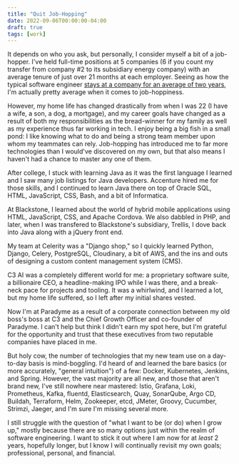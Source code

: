 ```yaml
---
title: "Quit Job-Hopping"
date: 2022-09-06T00:00:00-04:00
draft: true
tags: [work]
---
```


It depends on who you ask, but personally, I consider myself a bit of a
job-hopper. I've held full-time positions at 5 companies (6 if you count my
transfer from company #2 to its subsidiary energy company) with an average
tenure of just over 21 months at each employer. Seeing as how the typical
software engineer [stays at a company for an average of two years](https://developerpitstop.com/how-long-do-software-engineers-stay-at-a-job/),
I'm actually pretty average when it comes to job-hoppiness.

However, my home life has changed drastically from when I was 22 (I have a
wife, a son, a dog, a mortgage), and my career goals have changed as a
result of both my responsibilities as the bread-winner for my family as well
as my experience thus far working in tech. I enjoy being a big fish in a small
pond: I like knowing what to do and being a strong team member upon whom my
teammates can rely. Job-hopping has introduced me to far more technologies
than I would've discovered on my own, but that also means I haven't had a
chance to master any one of them.

After college, I stuck with learning Java as it was the first language I
learned and I saw many job listings for Java developers. Accenture hired me
for those skills, and I continued to learn Java there on top of Oracle SQL,
HTML, JavaScript, CSS, Bash, and a bit of Informatica.

At Blackstone, I learned about the world of hybrid mobile applications using
HTML, JavaScript, CSS, and Apache Cordova. We also dabbled in PHP, and later,
when I was transfered to Blackstone's subsidiary, Trellis, I dove back into
Java along with a jQuery front end.

My team at Celerity was a "Django shop," so I quickly learned Python, Django,
Celery, PostgreSQL, Cloudinary, a bit of AWS, and the ins and outs of
designing a custom content management system (CMS).

C3 AI was a completely different world for me: a proprietary software suite,
a billionaire CEO, a headline-making IPO while I was there, and a break-neck
pace for projects and tooling. It was a whirlwind, and I learned a lot, but
my home life suffered, so I left after my initial shares vested.

Now I'm at Paradyme as a result of a corporate connection between my old
boss's boss at C3 and the Chief Growth Officer and co-founder of Paradyme.
I can't help but think I didn't earn my spot here, but I'm grateful for the
opportunity and trust that these executives from two reputable companies have
placed in me.

But holy cow, the number of technologies that my new team use on a day-to-day
basis is mind-boggling. I'd heard of and learned the bare basics (or more
accurately, "general intuition") of a few: Docker, Kubernetes, Jenkins, and
Spring. However, the vast majority are all new, and those that aren't brand
new, I've still nowhere near mastered: Istio, Grafana, Loki, Prometheus,
Kafka, fluentd, Elasticsearch, Quay, SonarQube, Argo CD, Buildah, Terraform,
Helm, Zookeeper, etcd, JMeter, Groovy, Cucumber, Strimzi, Jaeger, and I'm sure
I'm missing several more.

I still struggle with the question of "what I want to be (or do) when I grow
up," mostly because there are so many options just within the realm of
software engineering. I want to stick it out where I am now for at _least_ 2
years, hopefully longer, but I know I will continually revisit my own goals;
professional, personal, and financial.
